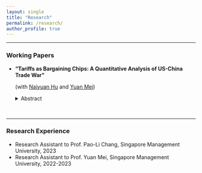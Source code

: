 ```yaml
---
layout: single
title: "Research"
permalink: /research/
author_profile: true
---
```


------
### Working Papers
- **“Tariffs as Bargaining Chips: A Quantitative Analysis of US-China Trade War"**
  
  (with [Naiyuan Hu](https://naiyuanh.github.io/) and [Yuan Mei](https://sites.google.com/site/meiyecon/home))
   <details>
   <summary>Abstract</summary>
   The Biden administration has maintained Trump tariffs on Chinese imports, despite the promise to remove them before the 2020 presidential election. We investigate the hypothesis that these tariffs serve as leverage in future trade talks with China. We develop a quantitative model that incorporates disaggregated U.S. regions and international trade linkages to estimate U.S.–China bargaining power and compute the optimal cooperative tariffs under Nash bargaining. Simulation results show that the trade war always improves U.S. welfare in the cooperative equilibrium regardless of bargaining power. With an estimated U.S. bargaining power of 0.47, the trade war with China yields a post-negotiation welfare improvement of 0.04% for the U.S.
    </details>

<br>

------
### Research Experience
- Research Assistant to Prof. Pao-Li Chang, Singapore Management University, 2023
- Research Assistant to Prof. Yuan Mei, Singapore Management University, 2022-2023
